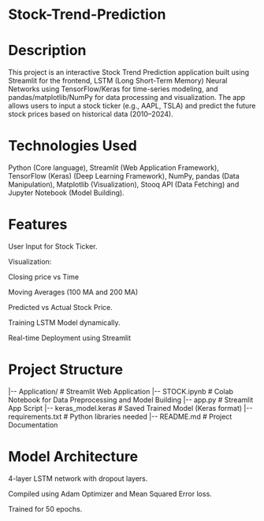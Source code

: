 # Stock-Trend-Prediction
# Description
This project is an interactive Stock Trend Prediction application built using Streamlit for the frontend, LSTM (Long Short-Term Memory) Neural Networks using TensorFlow/Keras for time-series modeling, and pandas/matplotlib/NumPy for data processing and visualization.
The app allows users to input a stock ticker (e.g., AAPL, TSLA) and predict the future stock prices based on historical data (2010–2024).
# Technologies Used
Python (Core language),
Streamlit (Web Application Framework),
TensorFlow (Keras) (Deep Learning Framework),
NumPy, pandas (Data Manipulation),
Matplotlib (Visualization),
Stooq API (Data Fetching) and
Jupyter Notebook (Model Building).
# Features
User Input for Stock Ticker.

Visualization:

Closing price vs Time

Moving Averages (100 MA and 200 MA)

Predicted vs Actual Stock Price.

Training LSTM Model dynamically.

Real-time Deployment using Streamlit
# Project Structure 
|-- Application/         # Streamlit Web Application
|-- STOCK.ipynb           # Colab Notebook for Data Preprocessing and Model Building
|-- app.py                # Streamlit App Script
|-- keras_model.keras     # Saved Trained Model (Keras format)
|-- requirements.txt      # Python libraries needed
|-- README.md             # Project Documentation
# Model Architecture
4-layer LSTM network with dropout layers.

Compiled using Adam Optimizer and Mean Squared Error loss.

Trained for 50 epochs.



